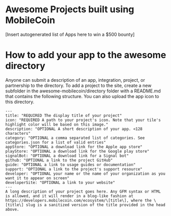 # Awesome Projects built using MobileCoin

[Insert autogenerated list of Apps here to win a $500 bounty]

# How to add your app to the awesome directory

Anyone can submit a description of an app, integration, project, or partnership to the directory. To add a project to the site, create a new subfolder in the awesome-mobilecoin/directory folder with a README.md that contains the following structure. You can also upload the app icon to this directory.

```
---
title: "REQUIRED The display title of your project"
icon: "REQUIRED A path to your project's icon. Note that your tile's highlight color will be based on this image."
description: "OPTIONAL A short description of your app. <128 characters"
category: "OPTIONAL a comma separated list of categories. See categories.json for a list of valid entries"
appStore: "OPTIONAL a download link for the Apple app store"
playStore: "OPTIONAL a download link for the Google play store"
signalBot: "OPTIONAL a download link for a Signal bot"
github: "OPTIONAL a link to the project GitHub"
guide: "OPTIONAL a link to usage guides or documentation"
support: "OPTIONAL a link to the project's support resource"
developer: "OPTIONAL your name or the name of your organization as you want it to appear on screen"
developerSite: "OPTIONAL a link to your website"
---
A long description of your project goes here. Any GFM syntax or HTML is allowed, and it will render in a blog-like fashion at https://developers.mobilecoin.com/ecosystem/\[title\], where the \[title\] slug is a sanitized version of the title provided in the head above.
```

